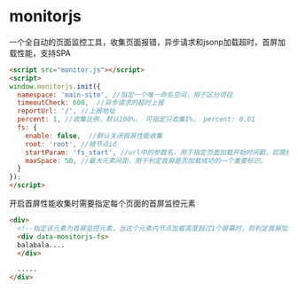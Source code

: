 # monitorjs

一个全自动的页面监控工具，收集页面报错，异步请求和jsonp加载超时，首屏加载性能，支持SPA

```html
<script src="monitor.js"></script>
<script>
window.monitorjs.init({
  namespace: 'main-site', //指定一个唯一命名空间，用于区分项目
  timeoutCheck: 600,  //异步请求的超时上报
  reportUrl: '/', //上报地址
  percent: 1, //收集比例，默认100%， 可指定只收集1%， percent: 0.01
  fs: {
    enable: false,  //默认关闭首屏性能收集
    root: 'root', //根节点id
    startParam: 'fs_start', //url中的参数名，用于指定页面加载开始时间戳，如需统计从上个页面用户开始点击开始算作请求起始时间，不指定则使用performance.timing.navigationStart
    maxSpace: 50, //最大元素间距，用于判定首屏是否加载成功的一个重要标识。
  }
});
</script>
```

开启首屏性能收集时需要指定每个页面的首屏监控元素
```html
<div>
  <!--指定该元素为首屏监控元素，当这个元素内节点加载高度超过1个屏幕时，则判定首屏加载成功， 包括异步请求-->
  <div data-monitorjs-fs>
  balabala....
  </div>

  .....
</div>
```